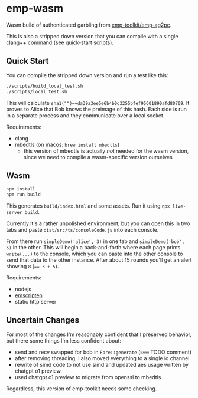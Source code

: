 # emp-wasm

Wasm build of authenticated garbling from [emp-toolkit/emp-ag2pc](https://github.com/emp-toolkit/emp-ag2pc).

This is also a stripped down version that you can compile with a single clang++ command (see quick-start scripts).

## Quick Start

You can compile the stripped down version and run a test like this:

```sh
./scripts/build_local_test.sh
./scripts/local_test.sh
```

This will calculate `sha1("")==da39a3ee5e6b4b0d3255bfef95601890afd80709`. It proves to Alice that Bob knows the preimage of this hash. Each side is run in a separate process and they communicate over a local socket.

Requirements:
- clang
- mbedtls (on macos: `brew install mbedtls`)
  - this version of mbedtls is actually *not* needed for the wasm version, since we need to compile a wasm-specific version ourselves

## Wasm

```sh
npm install
npm run build
```

This generates `build/index.html` and some assets. Run it using `npx live-server build`.

Currently it's a rather unpolished environment, but you can open this in two tabs and paste `dist/src/ts/consoleCode.js` into each console.

From there run `simpleDemo('alice', 3)` in one tab and `simpleDemo('bob', 5)` in the other. This will begin a back-and-forth where each page prints `write(...)` to the console, which you can paste into the other console to send that data to the other instance. After about 15 rounds you'll get an alert showing `8` (`== 3 + 5`).

Requirements:
- nodejs
- [emscripten](https://emscripten.org/)
- static http server

## Uncertain Changes

For most of the changes I'm reasonably confident that I preserved behavior, but there some things I'm less confident about:

- send and recv swapped for bob in `Fpre::generate` (see TODO comment)
- after removing threading, I also moved everything to a single io channel
- rewrite of simd code to not use simd and updated aes usage written by chatgpt o1 preview
- used chatgpt o1 preview to migrate from openssl to mbedtls

Regardless, this version of emp-toolkit needs some checking.
